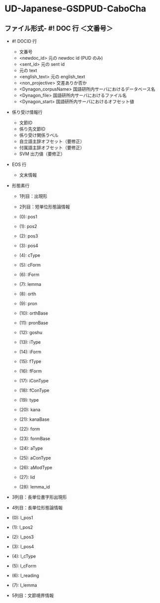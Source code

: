 # UD-Japanese-GSDPUD-CaboCha

## ファイル形式- #! DOC 行 ＜文番号＞
- #! DOCID 行
  - <ID> 文番号
  - <newdoc_id> 元の newdoc id (PUD のみ)
  - <sent_id> 元の sent id
  - <text> 元の text
  - <english_text> 元の english_text
  - <non_projective> 交差ありか否か
  - <Dynagon_corpusName> 国語研所内サーバにおけるデータベース名
  - <Dynagon_file> 国語研所内サーバにおけるファイル名
  - <Dynagon_start> 国語研所内サーバにおけるオフセット値

- 係り受け情報行
  - 文節ID
  - 係り先文節ID
  - 係り受け関係ラベル
  - 自立語主辞オフセット（要修正）
  - 付属語主辞オフセット（要修正）
  - SVM 出力値（要修正）

- EOS 行
  - 文末情報

- 形態素行

  - 1列目：出現形

  - 2列目：短単位形態論情報

  - (0):  pos1
  - (1):  pos2
  - (2):  pos3
  - (3):  pos4
  - (4):  cType
  - (5):  cForm
  - (6):  lForm
  - (7):  lemma
  - (8):  orth
  - (9):  pron
  - (10): orthBase
  - (11): pronBase
  - (12): goshu
  - (13): iType
  - (14): iForm
  - (15): fType
  - (16): fForm
  - (17): iConType
  - (18): fConType
  - (19): type
  - (20): kana
  - (21): kanaBase
  - (22): form
  - (23): formBase
  - (24): aType
  - (25): aConType
  - (26): aModType
  - (27): lid
  - (28): lemma_id

 - 3列目：長単位書字形出現形

 - 4列目：長単位形態論情報

  - (0):  l_pos1
  - (1):  l_pos2
  - (2):  l_pos3
  - (3):  l_pos4
  - (4):  l_cType
  - (5):  l_cForm
  - (6):  l_reading
  - (7):  l_lemma

 - 5列目：文節境界情報
